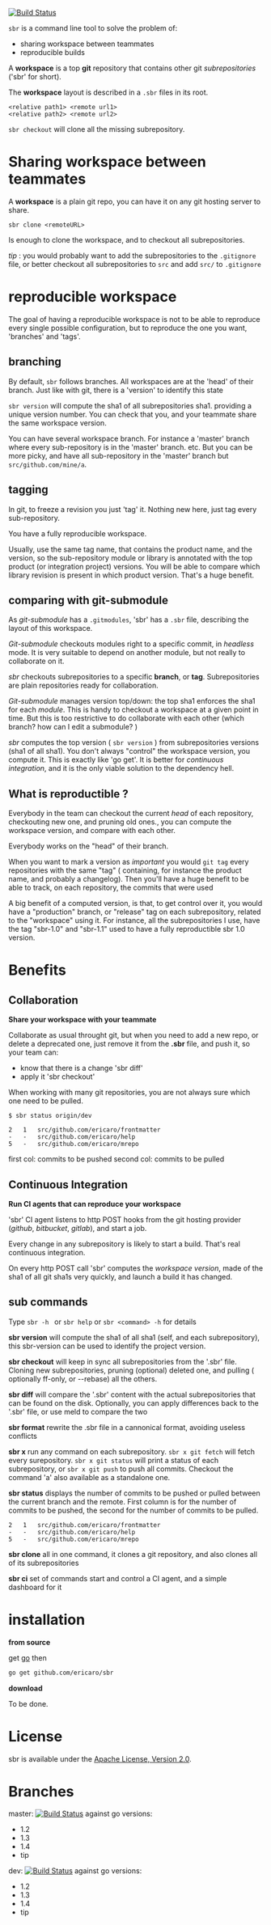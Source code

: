 [![Build Status](https://travis-ci.org/ericaro/sbr.png?branch=master)](https://travis-ci.org/ericaro/sbr)

`sbr` is a command line tool to solve the problem of:

  - sharing workspace between teammates
  - reproducible builds

A **workspace** is a top **git** repository that contains other git *subrepositories* ('sbr' for short).

The **workspace** layout is described in a `.sbr` files in its root.

    <relative path1> <remote url1>
    <relative path2> <remote url2>

`sbr checkout` will clone all the missing subrepository.

# Sharing workspace between teammates

A **workspace** is a plain git repo, you can have it on any git hosting server to share.

    sbr clone <remoteURL>

Is enough to clone the workspace, and to checkout all subrepositories.

*tip* : you would probably want to add the subrepositories to the `.gitignore` file, or better checkout all subrepositories to `src` and add `src/` to `.gitignore`

# reproducible workspace

The goal of having a reproducible workspace is not to be able to reproduce every single possible configuration, but to reproduce the one you want, 'branches' and 'tags'.

## branching

By default, `sbr` follows branches. All workspaces are at the 'head' of their branch.
Just like with git, there is a 'version' to identify this state

`sbr version` will compute the sha1 of all subrepositories sha1. providing a unique version number. You can check that you, and your teammate share the same workspace version.

You can have several workspace branch. For instance a 'master' branch where every sub-repository is in the 'master' branch. etc. But you can be more picky, and have all sub-repository in the 'master' branch but `src/github.com/mine/a`.


## tagging

In git, to freeze a revision you just 'tag' it. Nothing new here, just tag every sub-repository.

You have a fully reproducible workspace.

Usually, use the same tag name, that contains the product name, and the version, so the sub-repository module or library is annotated with the top product (or integration project) versions. You will be able to compare which library revision is present in which product version. That's a huge benefit.


## comparing with git-submodule

As *git-submodule* has a `.gitmodules`, 'sbr' has a `.sbr` file, describing the layout of this workspace.

*Git-submodule* checkouts modules right to a specific commit, in *headless* mode. It is very suitable to depend on another module, but not really to collaborate on it. 

*sbr* checkouts subrepositories to a specific **branch**, or **tag**. Subrepositories are plain repositories ready for collaboration.

*Git-submodule* manages version top/down: the top sha1 enforces the sha1 for each *module*. This is handy to checkout a workspace at a given point in time. But this is too restrictive to do collaborate with each other (which branch? how can I edit a submodule? )

*sbr* computes the top version ( `sbr version` ) from subrepositories versions (sha1 of all sha1). You don't always "control" the workspace version, you compute it. This is exactly like 'go get'. It is better for *continuous integration*, and it is the only viable solution to the dependency hell.


## What is reproductible ?

Everybody in the team can checkout the current *head* of each repository, checkouting new one, and pruning old ones., you can compute the workspace version, and compare with each other.

Everybody works on the "head" of their branch.

When you want to mark a version as *important* you would `git tag` every repositories with the same "tag" ( containing, for instance the product name, and probably a changelog). Then you'll have a huge benefit to be able to track, on each repository, the commits that were used



A big benefit of a computed version, is that, to get control over it, you would have a "production" branch, or "release" tag on each subrepository, related to the "workspace" using it.
For instance, all the subrepositories I use, have the tag "sbr-1.0" and "sbr-1.1" used to have a fully reproductible sbr 1.0 version.





# Benefits

## Collaboration

**Share your workspace with your teammate**

Collaborate as usual throught git, but when you need to add a new repo, or delete a deprecated one, just remove it from the **.sbr** file, and push it, so your team can:

- know that there is a change 'sbr diff'
- apply it 'sbr checkout'

When working with many git repositories, you are not always sure which one need to be pulled.

    $ sbr status origin/dev

    2   1   src/github.com/ericaro/frontmatter        
    -   -   src/github.com/ericaro/help               
    5   -   src/github.com/ericaro/mrepo 

first  col: commits to be pushed
second col: commits to be pulled


## Continuous Integration

**Run CI agents that can reproduce your workspace**

'sbr' CI agent listens to http POST hooks from the git hosting provider (*github*, *bitbucket*, *gitlab*), and start a job.

Every change in any subrepository is likely to start a build. That's real continuous integration.

On every http POST call 'sbr' computes the *workspace version*, made of the sha1 of all git sha1s very quickly, and launch a build it has changed. 

## sub commands


Type `sbr -h ` or `sbr help` or `sbr <command> -h` for details

**sbr version** will compute the sha1 of all sha1 (self, and each subrepository), this sbr-version can be used to identify the project version.

**sbr checkout** will keep in sync all subrepositories from the '.sbr' file. Cloning new subrepositories, pruning (optional) deleted one, and pulling ( optionally ff-only, or --rebase) all the others.

**sbr diff** will compare the '.sbr' content with the actual subrepositories that can be found on the disk. Optionally, you can apply differences back to the '.sbr' file, or use meld to compare the two

**sbr format** rewrite the .sbr file in a cannonical format, avoiding useless conflicts

**sbr x** run any command on each subrepository. `sbr x git fetch` will fetch every surepository. `sbr x git status` will print a status of each subrepository, or `sbr x git push` to push all commits. Checkout the command 'a' also available as a standalone one.

**sbr status** displays the number of commits to be pushed or pulled between the current branch and the remote. First column is for the number of commits to be pushed, the second for the number of commits to be pulled.

    2   1   src/github.com/ericaro/frontmatter        
    -   -   src/github.com/ericaro/help               
    5   -   src/github.com/ericaro/mrepo 



**sbr clone** all in one command, it clones a git repository, and also clones all of its subrepositories

**sbr ci** set of commands start and control a CI agent, and a simple dashboard for it


# installation

**from source**

get [go](http://golang.org) then 

~~~ sh
go get github.com/ericaro/sbr
~~~

**download**

To be done.



# License

sbr is available under the [Apache License, Version 2.0](http://www.apache.org/licenses/LICENSE-2.0.html).

# Branches

master: [![Build Status](https://travis-ci.org/ericaro/sbr.png?branch=master)](https://travis-ci.org/ericaro/sbr) against go versions:

  - 1.2
  - 1.3
  - 1.4
  - tip

dev: [![Build Status](https://travis-ci.org/ericaro/sbr.png?branch=dev)](https://travis-ci.org/ericaro/sbr) against go versions:

  - 1.2
  - 1.3
  - 1.4
  - tip


